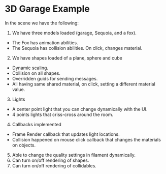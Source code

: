 # 3D Garage Example

In the scene we have the following:

1. We have three models loaded (garage, Sequoia, and a fox).
* The Fox has animation abilities.
* The Sequoia has collision abilities. On click, changes material.

2. We have shapes loaded of a plane, sphere and cube
* Dynamic scaling.
* Collision on all shapes.
* Overridden guids for sending messages.
* All having same shared material, on click, setting a different material value.

3. Lights
* A center point light that you can change dynamically with the UI.
* 4 points lights that criss-cross around the room.

4. Callbacks implemented 
* Frame Render callback that updates light locations.
* Collision happened on mouse click callback that changes the materials on objects.

5. Able to change the quality settings in filament dynamically.
6. Can turn on/off rendering of shapes.
7. Can turn on/off rendering of collidables.